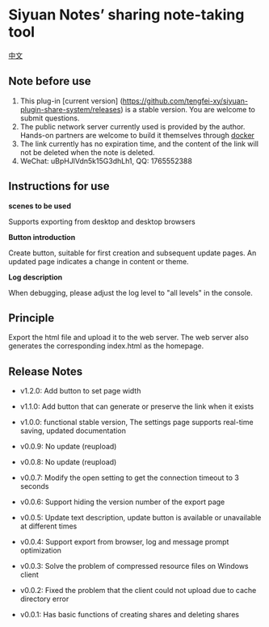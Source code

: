 # Siyuan Notes’ sharing note-taking tool

[中文](./README_zh_CN.md)

## Note before use

1. This plug-in [current version] (https://github.com/tengfei-xy/siyuan-plugin-share-system/releases) is a stable version. You are welcome to submit questions.
2. The public network server currently used is provided by the author. Hands-on partners are welcome to build it themselves through [docker](https://github.com/tengfei-xy/siyuan-plugin-share-system-engine)
3. The link currently has no expiration time, and the content of the link will not be deleted when the note is deleted.
4. WeChat: uBpHJlVdn5k15G3dhLh1, QQ: 1765552388

## Instructions for use

**scenes to be used**

Supports exporting from desktop and desktop browsers

**Button introduction**

Create button, suitable for first creation and subsequent update pages. An updated page indicates a change in content or theme.

**Log description**

When debugging, please adjust the log level to "all levels" in the console.

## Principle

Export the html file and upload it to the web server. The web server also generates the corresponding index.html as the homepage.



## Release Notes

- v1.2.0: Add button to set page width

- v1.1.0: Add button that can generate or preserve the link when it exists

- v1.0.0: functional stable version, The settings page supports real-time saving, updated documentation

- v0.0.9: No update (reupload)

- v0.0.8: No update (reupload)

- v0.0.7: Modify the open setting to get the connection timeout to 3 seconds

- v0.0.6: Support hiding the version number of the export page

- v0.0.5: Update text description, update button is available or unavailable at different times

- v0.0.4: Support export from browser, log and message prompt optimization

- v0.0.3: Solve the problem of compressed resource files on Windows client

- v0.0.2: Fixed the problem that the client could not upload due to cache directory error

- v0.0.1: Has basic functions of creating shares and deleting shares